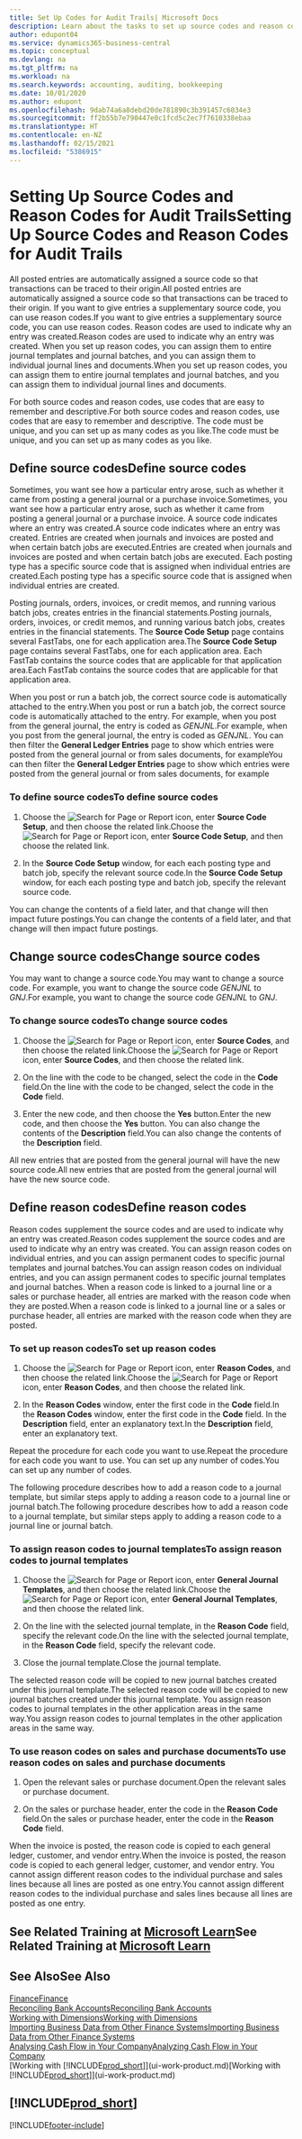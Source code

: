 ```yaml
---
title: Set Up Codes for Audit Trails| Microsoft Docs
description: Learn about the tasks to set up source codes and reason codes that you can use to track audit trails.
author: edupont04
ms.service: dynamics365-business-central
ms.topic: conceptual
ms.devlang: na
ms.tgt_pltfrm: na
ms.workload: na
ms.search.keywords: accounting, auditing, bookkeeping
ms.date: 10/01/2020
ms.author: edupont
ms.openlocfilehash: 9dab74a6a8debd20de781890c3b391457c6034e3
ms.sourcegitcommit: ff2b55b7e790447e0c1fcd5c2ec7f7610338ebaa
ms.translationtype: HT
ms.contentlocale: en-NZ
ms.lasthandoff: 02/15/2021
ms.locfileid: "5386915"
---
```

# <a name="setting-up-source-codes-and-reason-codes-for-audit-trails"></a><span data-ttu-id="0ab38-103">Setting Up Source Codes and Reason Codes for Audit Trails</span><span class="sxs-lookup"><span data-stu-id="0ab38-103">Setting Up Source Codes and Reason Codes for Audit Trails</span></span>

<span data-ttu-id="0ab38-104">All posted entries are automatically assigned a source code so that transactions can be traced to their origin.</span><span class="sxs-lookup"><span data-stu-id="0ab38-104">All posted entries are automatically assigned a source code so that transactions can be traced to their origin.</span></span> <span data-ttu-id="0ab38-105">If you want to give entries a supplementary source code, you can use reason codes.</span><span class="sxs-lookup"><span data-stu-id="0ab38-105">If you want to give entries a supplementary source code, you can use reason codes.</span></span> <span data-ttu-id="0ab38-106">Reason codes are used to indicate why an entry was created.</span><span class="sxs-lookup"><span data-stu-id="0ab38-106">Reason codes are used to indicate why an entry was created.</span></span> <span data-ttu-id="0ab38-107">When you set up reason codes, you can assign them to entire journal templates and journal batches, and you can assign them to individual journal lines and documents.</span><span class="sxs-lookup"><span data-stu-id="0ab38-107">When you set up reason codes, you can assign them to entire journal templates and journal batches, and you can assign them to individual journal lines and documents.</span></span>  

<span data-ttu-id="0ab38-108">For both source codes and reason codes, use codes that are easy to remember and descriptive.</span><span class="sxs-lookup"><span data-stu-id="0ab38-108">For both source codes and reason codes, use codes that are easy to remember and descriptive.</span></span> <span data-ttu-id="0ab38-109">The code must be unique, and you can set up as many codes as you like.</span><span class="sxs-lookup"><span data-stu-id="0ab38-109">The code must be unique, and you can set up as many codes as you like.</span></span>

## <a name="define-source-codes"></a><span data-ttu-id="0ab38-110">Define source codes</span><span class="sxs-lookup"><span data-stu-id="0ab38-110">Define source codes</span></span>

<span data-ttu-id="0ab38-111">Sometimes, you want see how a particular entry arose, such as whether it came from posting a general journal or a purchase invoice.</span><span class="sxs-lookup"><span data-stu-id="0ab38-111">Sometimes, you want see how a particular entry arose, such as whether it came from posting a general journal or a purchase invoice.</span></span> <span data-ttu-id="0ab38-112">A source code indicates where an entry was created.</span><span class="sxs-lookup"><span data-stu-id="0ab38-112">A source code indicates where an entry was created.</span></span> <span data-ttu-id="0ab38-113">Entries are created when journals and invoices are posted and when certain batch jobs are executed.</span><span class="sxs-lookup"><span data-stu-id="0ab38-113">Entries are created when journals and invoices are posted and when certain batch jobs are executed.</span></span> <span data-ttu-id="0ab38-114">Each posting type has a specific source code that is assigned when individual entries are created.</span><span class="sxs-lookup"><span data-stu-id="0ab38-114">Each posting type has a specific source code that is assigned when individual entries are created.</span></span>  

<span data-ttu-id="0ab38-115">Posting journals, orders, invoices, or credit memos, and running various batch jobs, creates entries in the financial statements.</span><span class="sxs-lookup"><span data-stu-id="0ab38-115">Posting journals, orders, invoices, or credit memos, and running various batch jobs, creates entries in the financial statements.</span></span> <span data-ttu-id="0ab38-116">The **Source Code Setup** page contains several FastTabs, one for each application area.</span><span class="sxs-lookup"><span data-stu-id="0ab38-116">The **Source Code Setup** page contains several FastTabs, one for each application area.</span></span> <span data-ttu-id="0ab38-117">Each FastTab contains the source codes that are applicable for that application area.</span><span class="sxs-lookup"><span data-stu-id="0ab38-117">Each FastTab contains the source codes that are applicable for that application area.</span></span>

<span data-ttu-id="0ab38-118">When you post or run a batch job, the correct source code is automatically attached to the entry.</span><span class="sxs-lookup"><span data-stu-id="0ab38-118">When you post or run a batch job, the correct source code is automatically attached to the entry.</span></span> <span data-ttu-id="0ab38-119">For example, when you post from the general journal, the entry is coded as *GENJNL*.</span><span class="sxs-lookup"><span data-stu-id="0ab38-119">For example, when you post from the general journal, the entry is coded as *GENJNL*.</span></span> <span data-ttu-id="0ab38-120">You can then filter the **General Ledger Entries** page to show which entries were posted from the general journal or from sales documents, for example</span><span class="sxs-lookup"><span data-stu-id="0ab38-120">You can then filter the **General Ledger Entries** page to show which entries were posted from the general journal or from sales documents, for example</span></span>

### <a name="to-define-source-codes"></a><span data-ttu-id="0ab38-121">To define source codes</span><span class="sxs-lookup"><span data-stu-id="0ab38-121">To define source codes</span></span>

1. <span data-ttu-id="0ab38-122">Choose the ![Search for Page or Report](media/ui-search/search_small.png "Search for Page or Report icon") icon, enter **Source Code Setup**, and then choose the related link.</span><span class="sxs-lookup"><span data-stu-id="0ab38-122">Choose the ![Search for Page or Report](media/ui-search/search_small.png "Search for Page or Report icon") icon, enter **Source Code Setup**, and then choose the related link.</span></span>  

2. <span data-ttu-id="0ab38-123">In the **Source Code Setup** window, for each each posting type and batch job, specify the relevant source code.</span><span class="sxs-lookup"><span data-stu-id="0ab38-123">In the **Source Code Setup** window, for each each posting type and batch job, specify the relevant source code.</span></span>  

<span data-ttu-id="0ab38-124">You can change the contents of a field later, and that change will then impact future postings.</span><span class="sxs-lookup"><span data-stu-id="0ab38-124">You can change the contents of a field later, and that change will then impact future postings.</span></span>

## <a name="change-source-codes"></a><span data-ttu-id="0ab38-125">Change source codes</span><span class="sxs-lookup"><span data-stu-id="0ab38-125">Change source codes</span></span>

<span data-ttu-id="0ab38-126">You may want to change a source code.</span><span class="sxs-lookup"><span data-stu-id="0ab38-126">You may want to change a source code.</span></span> <span data-ttu-id="0ab38-127">For example, you want to change the source code *GENJNL* to *GNJ*.</span><span class="sxs-lookup"><span data-stu-id="0ab38-127">For example, you want to change the source code *GENJNL* to *GNJ*.</span></span>

### <a name="to-change-source-codes"></a><span data-ttu-id="0ab38-128">To change source codes</span><span class="sxs-lookup"><span data-stu-id="0ab38-128">To change source codes</span></span>

1. <span data-ttu-id="0ab38-129">Choose the ![Search for Page or Report](media/ui-search/search_small.png "Search for Page or Report icon") icon, enter **Source Codes**, and then choose the related link.</span><span class="sxs-lookup"><span data-stu-id="0ab38-129">Choose the ![Search for Page or Report](media/ui-search/search_small.png "Search for Page or Report icon") icon, enter **Source Codes**, and then choose the related link.</span></span>

2. <span data-ttu-id="0ab38-130">On the line with the code to be changed, select the code in the **Code** field.</span><span class="sxs-lookup"><span data-stu-id="0ab38-130">On the line with the code to be changed, select the code in the **Code** field.</span></span>

3. <span data-ttu-id="0ab38-131">Enter the new code, and then choose the **Yes** button.</span><span class="sxs-lookup"><span data-stu-id="0ab38-131">Enter the new code, and then choose the **Yes** button.</span></span> <span data-ttu-id="0ab38-132">You can also change the contents of the **Description** field.</span><span class="sxs-lookup"><span data-stu-id="0ab38-132">You can also change the contents of the **Description** field.</span></span>

<span data-ttu-id="0ab38-133">All new entries that are posted from the general journal will have the new source code.</span><span class="sxs-lookup"><span data-stu-id="0ab38-133">All new entries that are posted from the general journal will have the new source code.</span></span>

## <a name="define-reason-codes"></a><span data-ttu-id="0ab38-134">Define reason codes</span><span class="sxs-lookup"><span data-stu-id="0ab38-134">Define reason codes</span></span>

<span data-ttu-id="0ab38-135">Reason codes supplement the source codes and are used to indicate why an entry was created.</span><span class="sxs-lookup"><span data-stu-id="0ab38-135">Reason codes supplement the source codes and are used to indicate why an entry was created.</span></span> <span data-ttu-id="0ab38-136">You can assign reason codes on individual entries, and you can assign permanent codes to specific journal templates and journal batches.</span><span class="sxs-lookup"><span data-stu-id="0ab38-136">You can assign reason codes on individual entries, and you can assign permanent codes to specific journal templates and journal batches.</span></span> <span data-ttu-id="0ab38-137">When a reason code is linked to a journal line or a sales or purchase header, all entries are marked with the reason code when they are posted.</span><span class="sxs-lookup"><span data-stu-id="0ab38-137">When a reason code is linked to a journal line or a sales or purchase header, all entries are marked with the reason code when they are posted.</span></span>  

### <a name="to-set-up-reason-codes"></a><span data-ttu-id="0ab38-138">To set up reason codes</span><span class="sxs-lookup"><span data-stu-id="0ab38-138">To set up reason codes</span></span>

1. <span data-ttu-id="0ab38-139">Choose the ![Search for Page or Report](media/ui-search/search_small.png "Search for Page or Report icon")  icon, enter **Reason Codes**, and then choose the related link.</span><span class="sxs-lookup"><span data-stu-id="0ab38-139">Choose the ![Search for Page or Report](media/ui-search/search_small.png "Search for Page or Report icon")  icon, enter **Reason Codes**, and then choose the related link.</span></span>

2. <span data-ttu-id="0ab38-140">In the **Reason Codes** window, enter the first code in the **Code** field.</span><span class="sxs-lookup"><span data-stu-id="0ab38-140">In the **Reason Codes** window, enter the first code in the **Code** field.</span></span> <span data-ttu-id="0ab38-141">In the **Description** field, enter an explanatory text.</span><span class="sxs-lookup"><span data-stu-id="0ab38-141">In the **Description** field, enter an explanatory text.</span></span>

<span data-ttu-id="0ab38-142">Repeat the procedure for each code you want to use.</span><span class="sxs-lookup"><span data-stu-id="0ab38-142">Repeat the procedure for each code you want to use.</span></span> <span data-ttu-id="0ab38-143">You can set up any number of codes.</span><span class="sxs-lookup"><span data-stu-id="0ab38-143">You can set up any number of codes.</span></span>

<span data-ttu-id="0ab38-144">The following procedure describes how to add a reason code to a journal template, but similar steps apply to adding a reason code to a journal line or journal batch.</span><span class="sxs-lookup"><span data-stu-id="0ab38-144">The following procedure describes how to add a reason code to a journal template, but similar steps apply to adding a reason code to a journal line or journal batch.</span></span>  

### <a name="to-assign-reason-codes-to-journal-templates"></a><span data-ttu-id="0ab38-145">To assign reason codes to journal templates</span><span class="sxs-lookup"><span data-stu-id="0ab38-145">To assign reason codes to journal templates</span></span>

1. <span data-ttu-id="0ab38-146">Choose the ![Search for Page or Report](media/ui-search/search_small.png "Search for Page or Report icon")  icon, enter **General Journal Templates**, and then choose the related link.</span><span class="sxs-lookup"><span data-stu-id="0ab38-146">Choose the ![Search for Page or Report](media/ui-search/search_small.png "Search for Page or Report icon")  icon, enter **General Journal Templates**, and then choose the related link.</span></span>

2. <span data-ttu-id="0ab38-147">On the line with the selected journal template, in the **Reason Code** field, specify the relevant code.</span><span class="sxs-lookup"><span data-stu-id="0ab38-147">On the line with the selected journal template, in the **Reason Code** field, specify the relevant code.</span></span>

3. <span data-ttu-id="0ab38-148">Close the journal template.</span><span class="sxs-lookup"><span data-stu-id="0ab38-148">Close the journal template.</span></span>

<span data-ttu-id="0ab38-149">The selected reason code will be copied to new journal batches created under this journal template.</span><span class="sxs-lookup"><span data-stu-id="0ab38-149">The selected reason code will be copied to new journal batches created under this journal template.</span></span> <span data-ttu-id="0ab38-150">You assign reason codes to journal templates in the other application areas in the same way.</span><span class="sxs-lookup"><span data-stu-id="0ab38-150">You assign reason codes to journal templates in the other application areas in the same way.</span></span>

### <a name="to-use-reason-codes-on-sales-and-purchase-documents"></a><span data-ttu-id="0ab38-151">To use reason codes on sales and purchase documents</span><span class="sxs-lookup"><span data-stu-id="0ab38-151">To use reason codes on sales and purchase documents</span></span>

1. <span data-ttu-id="0ab38-152">Open the relevant sales or purchase document.</span><span class="sxs-lookup"><span data-stu-id="0ab38-152">Open the relevant sales or purchase document.</span></span>

2. <span data-ttu-id="0ab38-153">On the sales or purchase header, enter the code in the **Reason Code** field.</span><span class="sxs-lookup"><span data-stu-id="0ab38-153">On the sales or purchase header, enter the code in the **Reason Code** field.</span></span>

<span data-ttu-id="0ab38-154">When the invoice is posted, the reason code is copied to each general ledger, customer, and vendor entry.</span><span class="sxs-lookup"><span data-stu-id="0ab38-154">When the invoice is posted, the reason code is copied to each general ledger, customer, and vendor entry.</span></span> <span data-ttu-id="0ab38-155">You cannot assign different reason codes to the individual purchase and sales lines because all lines are posted as one entry.</span><span class="sxs-lookup"><span data-stu-id="0ab38-155">You cannot assign different reason codes to the individual purchase and sales lines because all lines are posted as one entry.</span></span>

## <a name="see-related-training-at-microsoft-learn"></a><span data-ttu-id="0ab38-156">See Related Training at [Microsoft Learn](/learn/paths/set-up-financial-management-dynamics-365-business-central/)</span><span class="sxs-lookup"><span data-stu-id="0ab38-156">See Related Training at [Microsoft Learn](/learn/paths/set-up-financial-management-dynamics-365-business-central/)</span></span>

## <a name="see-also"></a><span data-ttu-id="0ab38-157">See Also</span><span class="sxs-lookup"><span data-stu-id="0ab38-157">See Also</span></span>

[<span data-ttu-id="0ab38-158">Finance</span><span class="sxs-lookup"><span data-stu-id="0ab38-158">Finance</span></span>](finance.md)  
[<span data-ttu-id="0ab38-159">Reconciling Bank Accounts</span><span class="sxs-lookup"><span data-stu-id="0ab38-159">Reconciling Bank Accounts</span></span>](bank-manage-bank-accounts.md)  
[<span data-ttu-id="0ab38-160">Working with Dimensions</span><span class="sxs-lookup"><span data-stu-id="0ab38-160">Working with Dimensions</span></span>](finance-dimensions.md)  
[<span data-ttu-id="0ab38-161">Importing Business Data from Other Finance Systems</span><span class="sxs-lookup"><span data-stu-id="0ab38-161">Importing Business Data from Other Finance Systems</span></span>](across-import-data-configuration-packages.md)  
[<span data-ttu-id="0ab38-162">Analysing Cash Flow in Your Company</span><span class="sxs-lookup"><span data-stu-id="0ab38-162">Analyzing Cash Flow in Your Company</span></span>](finance-analyze-cash-flow.md)  
<span data-ttu-id="0ab38-163">[Working with [!INCLUDE[prod_short](includes/prod_short.md)]](ui-work-product.md)</span><span class="sxs-lookup"><span data-stu-id="0ab38-163">[Working with [!INCLUDE[prod_short](includes/prod_short.md)]](ui-work-product.md)</span></span>  

## [!INCLUDE[prod_short](includes/free_trial_md.md)]  


[!INCLUDE[footer-include](includes/footer-banner.md)]